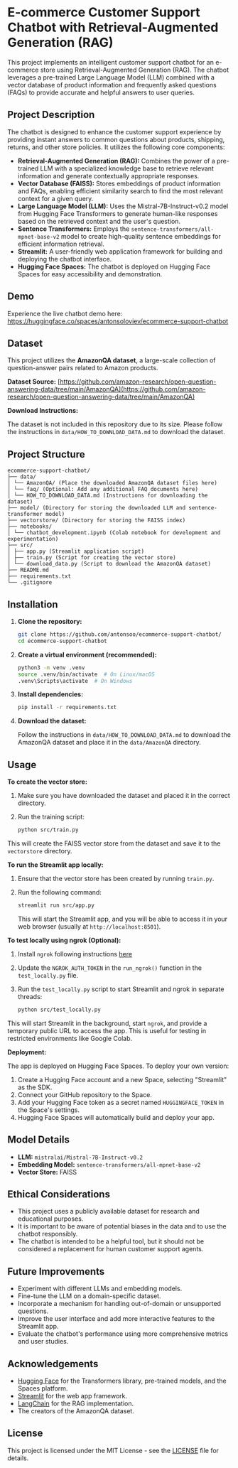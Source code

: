 # E-commerce Customer Support Chatbot with Retrieval-Augmented Generation (RAG)

This project implements an intelligent customer support chatbot for an e-commerce store using Retrieval-Augmented Generation (RAG). The chatbot leverages a pre-trained Large Language Model (LLM) combined with a vector database of product information and frequently asked questions (FAQs) to provide accurate and helpful answers to user queries.

## Project Description

The chatbot is designed to enhance the customer support experience by providing instant answers to common questions about products, shipping, returns, and other store policies. It utilizes the following core components:

*   **Retrieval-Augmented Generation (RAG):** Combines the power of a pre-trained LLM with a specialized knowledge base to retrieve relevant information and generate contextually appropriate responses.
*   **Vector Database (FAISS):** Stores embeddings of product information and FAQs, enabling efficient similarity search to find the most relevant context for a given query.
*   **Large Language Model (LLM):** Uses the Mistral-7B-Instruct-v0.2 model from Hugging Face Transformers to generate human-like responses based on the retrieved context and the user's question.
*   **Sentence Transformers:** Employs the `sentence-transformers/all-mpnet-base-v2` model to create high-quality sentence embeddings for efficient information retrieval.
*   **Streamlit:**  A user-friendly web application framework for building and deploying the chatbot interface.
*   **Hugging Face Spaces:** The chatbot is deployed on Hugging Face Spaces for easy accessibility and demonstration.

## Demo

Experience the live chatbot demo here: https://huggingface.co/spaces/antonsoloviev/ecommerce-support-chatbot 

## Dataset

This project utilizes the **AmazonQA dataset**, a large-scale collection of question-answer pairs related to Amazon products.

**Dataset Source:** [https://github.com/amazon-research/open-question-answering-data/tree/main/AmazonQA](https://github.com/amazon-research/open-question-answering-data/tree/main/AmazonQA)

**Download Instructions:**

The dataset is not included in this repository due to its size. Please follow the instructions in `data/HOW_TO_DOWNLOAD_DATA.md` to download the dataset.

## Project Structure

```
ecommerce-support-chatbot/
├── data/
│ └── AmazonQA/ (Place the downloaded AmazonQA dataset files here)
│ └── faq/ (Optional: Add any additional FAQ documents here)
│ └── HOW_TO_DOWNLOAD_DATA.md (Instructions for downloading the dataset)
├── model/ (Directory for storing the downloaded LLM and sentence-transformer model)
├── vectorstore/ (Directory for storing the FAISS index)
├── notebooks/
│ └── chatbot_development.ipynb (Colab notebook for development and experimentation)
├── src/
│ ├── app.py (Streamlit application script)
│ ├── train.py (Script for creating the vector store)
│ └── download_data.py (Script to download the AmazonQA dataset)
├── README.md
├── requirements.txt
└── .gitignore
```

## Installation

1. **Clone the repository:**

    ```bash
    git clone https://github.com/antonsoo/ecommerce-support-chatbot/
    cd ecommerce-support-chatbot
    ```

2. **Create a virtual environment (recommended):**

    ```bash
    python3 -m venv .venv
    source .venv/bin/activate  # On Linux/macOS
    .venv\Scripts\activate  # On Windows
    ```

3. **Install dependencies:**

    ```bash
    pip install -r requirements.txt
    ```

4. **Download the dataset:**

    Follow the instructions in `data/HOW_TO_DOWNLOAD_DATA.md` to download the AmazonQA dataset and place it in the `data/AmazonQA` directory.

## Usage

**To create the vector store:**

1. Make sure you have downloaded the dataset and placed it in the correct directory.
2. Run the training script:

    ```bash
    python src/train.py
    ```

This will create the FAISS vector store from the dataset and save it to the `vectorstore` directory.

**To run the Streamlit app locally:**

1. Ensure that the vector store has been created by running `train.py`.
2. Run the following command:

    ```bash
    streamlit run src/app.py
    ```

    This will start the Streamlit app, and you will be able to access it in your web browser (usually at `http://localhost:8501`).

**To test locally using ngrok (Optional):**

1. Install `ngrok` following instructions [here](https://ngrok.com/download)
2. Update the `NGROK_AUTH_TOKEN` in the `run_ngrok()` function in the `test_locally.py` file.
3. Run the `test_locally.py` script to start Streamlit and ngrok in separate threads:

    ```bash
    python src/test_locally.py
    ```

This will start Streamlit in the background, start `ngrok`, and provide a temporary public URL to access the app. This is useful for testing in restricted environments like Google Colab.

**Deployment:**

The app is deployed on Hugging Face Spaces. To deploy your own version:

1. Create a Hugging Face account and a new Space, selecting "Streamlit" as the SDK.
2. Connect your GitHub repository to the Space.
3. Add your Hugging Face token as a secret named `HUGGINGFACE_TOKEN` in the Space's settings.
4. Hugging Face Spaces will automatically build and deploy your app.

## Model Details

*   **LLM:** `mistralai/Mistral-7B-Instruct-v0.2`
*   **Embedding Model:** `sentence-transformers/all-mpnet-base-v2`
*   **Vector Store:** FAISS

## Ethical Considerations

*   This project uses a publicly available dataset for research and educational purposes.
*   It is important to be aware of potential biases in the data and to use the chatbot responsibly.
*   The chatbot is intended to be a helpful tool, but it should not be considered a replacement for human customer support agents.

## Future Improvements

*   Experiment with different LLMs and embedding models.
*   Fine-tune the LLM on a domain-specific dataset.
*   Incorporate a mechanism for handling out-of-domain or unsupported questions.
*   Improve the user interface and add more interactive features to the Streamlit app.
*   Evaluate the chatbot's performance using more comprehensive metrics and user studies.

## Acknowledgements

*   [Hugging Face](https://huggingface.co/) for the Transformers library, pre-trained models, and the Spaces platform.
*   [Streamlit](https://streamlit.io/) for the web app framework.
*   [LangChain](https://www.langchain.com/) for the RAG implementation.
*   The creators of the AmazonQA dataset.

## License

This project is licensed under the MIT License - see the [LICENSE](LICENSE) file for details.
